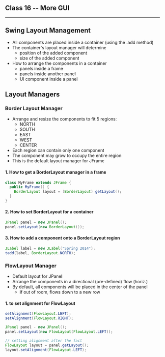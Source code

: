 ## Class 16 -- More GUI

---

## Swing Layout Management

- All components are placed inside a container (using the .add method)
- The container's layout manager will determine 
  - position of the added component
  - size of the added component
- How to arrange the components in a container
  - panels inside a frame
  - panels inside another panel
  - UI component inside a panel
  
## Layout Managers

### Border Layout Manager

- Arrange and resize the components to fit 5 regions:
  - NORTH
  - SOUTH  
  - EAST
  - WEST 
  - CENTER
- Each region can contain only one component
- The component may grow to occupy the entire region
- This is the default layout manager for JFrame

#### 1. How to get a BorderLayout manager in a frame

```Java
class MyFrame extends JFrame {
  public MyFrame() {
    BorderLayout layout = (BorderLayout) getLayout();
  }
}
```

#### 2. How to set BorderLayout for a container

```Java
JPanel panel = new JPanel();
panel.setLayout(new BorderLayout());
```

#### 3. How to add a component onto a BorderLayout region

```Java
JLabel label = new JLabel("Spring 2014");
tadd(label, BorderLayout.NORTH);
```

### FlowLayout Manager

- Default layout for JPanel
- Arrange the components in a directional (pre-defined) flow (horiz.)
- By default, all components will be placed in the center of the panel
  - if out of room, flows down to a new row
  
#### 1. to set alignment for FlowLayout  

```java
setAlignment(FlowLayout.LEFT);
setAlignment(FlowLayout.RIGHT);

JPanel panel - new JPanel();
panel.setLayout(new FlowLayout(FlowLayout.LEFT));

// setting alignment after the fact
FlowLayout layout = panel.getLayout();
layout.setAlignment(FlowLayout.LEFT);
```
